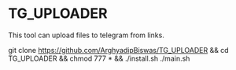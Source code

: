 # TG_UPLOADER
This tool can upload files to telegram from links.

git clone https://github.com/ArghyadipBiswas/TG_UPLOADER && cd TG_UPLOADER && chmod 777 * && ./install.sh
./main.sh
